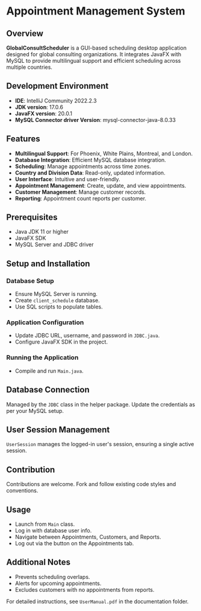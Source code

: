 # Appointment Management System

## Overview
**GlobalConsultScheduler** is a GUI-based scheduling desktop application designed for global consulting organizations. It integrates JavaFX with MySQL to provide multilingual support and efficient scheduling across multiple countries.

## Development Environment
- **IDE**: IntelliJ Community 2022.2.3
- **JDK version**: 17.0.6
- **JavaFX version**: 20.0.1
- **MySQL Connector driver Version**: mysql-connector-java-8.0.33

## Features
- **Multilingual Support**: For Phoenix, White Plains, Montreal, and London.
- **Database Integration**: Efficient MySQL database integration.
- **Scheduling**: Manage appointments across time zones.
- **Country and Division Data**: Read-only, updated information.
- **User Interface**: Intuitive and user-friendly.
- **Appointment Management**: Create, update, and view appointments.
- **Customer Management**: Manage customer records.
- **Reporting**: Appointment count reports per customer.

## Prerequisites
- Java JDK 11 or higher
- JavaFX SDK
- MySQL Server and JDBC driver

## Setup and Installation
### Database Setup
- Ensure MySQL Server is running.
- Create `client_schedule` database.
- Use SQL scripts to populate tables.

### Application Configuration
- Update JDBC URL, username, and password in `JDBC.java`.
- Configure JavaFX SDK in the project.

### Running the Application
- Compile and run `Main.java`.

## Database Connection
Managed by the `JDBC` class in the helper package. Update the credentials as per your MySQL setup.

## User Session Management
`UserSession` manages the logged-in user's session, ensuring a single active session.

## Contribution
Contributions are welcome. Fork and follow existing code styles and conventions.

## Usage
- Launch from `Main` class.
- Log in with database user info.
- Navigate between Appointments, Customers, and Reports.
- Log out via the button on the Appointments tab.

## Additional Notes
- Prevents scheduling overlaps.
- Alerts for upcoming appointments.
- Excludes customers with no appointments from reports.

For detailed instructions, see `UserManual.pdf` in the documentation folder.
